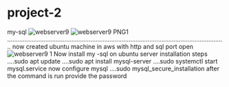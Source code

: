 # project-2
my-sql
![webserver9](https://user-images.githubusercontent.com/29538033/165902412-0769c7b0-c4d4-430a-a764-2985589a4cd4.PNG)
![webserver9 PNG1](https://user-images.githubusercontent.com/29538033/165902569-9e66f8f0-b154-4124-b2e6-2f7b4ca76996.PNG)
..............................................................................................................................
now created ubuntu machine in aws with http and sql port open
![webserver9 1](https://user-images.githubusercontent.com/29538033/165903124-a4255189-816e-49b7-99f7-6b480b82ce91.PNG)
Now install my -sql on ubuntu server
installation steps
....sudo apt update
....sudo apt install mysql-server
....sudo systemctl start mysql.service
now configure mysql 
....sudo mysql_secure_installation
after the command is run provide the password
